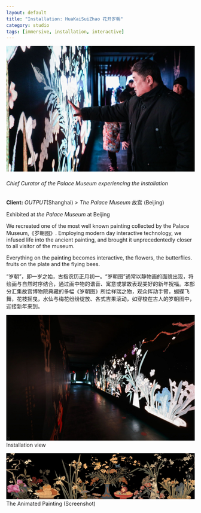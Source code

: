 ```yaml
---
layout: default
title: "Installation: HuaKaiSuiZhao 花开岁朝"
category: studio
tags: [immersive, installation, interactive]
---
```


![](/assets/image/gugong_suichao_4.jpg)

###### Chief Curator of the Palace Museum experiencing the installation

**Client:**  *OUTPUT*(Shanghai) > *The Palace Museum* 故宫 (Beijing)

Exhibited at *the Palace Museum* at Beijing

We recreated one of the most well known painting collected by the Palace Museum,《岁朝图》. Employing modern day interactive technology, we infused life into the ancient painting, and brought it unprecedentedly closer to all visitor of the museum.

Everything on the painting becomes interactive, the flowers, the butterflies. fruits on the plate and the flying bees.

“岁朝”，即一岁之始，古指农历正月初一。“岁朝图”通常以静物画的面貌出现，将绘画与自然时序结合，通过画中物的谐音、寓意或掌故表现美好的新年祝福。本部分汇集故宫博物院典藏的多幅《岁朝图》所绘祥瑞之物，观众挥动手臂，蝴蝶飞舞，花枝摇曳，水仙与梅花纷纷绽放、各式吉果滚动，如穿梭在古人的岁朝图中，迎接新年来到。


![](/assets/image/gugong_suichao_3.jpg)
Installation view


![](/assets/image/gugong_suichao_2.gif)
The Animated Painting (Screenshot)
